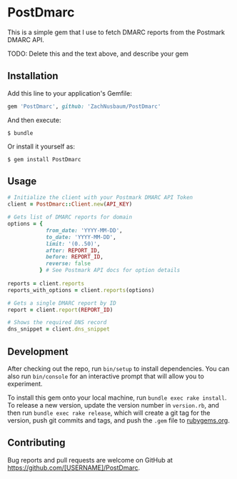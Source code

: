 # PostDmarc

This is a simple gem that I use to fetch DMARC reports from the Postmark DMARC API.

TODO: Delete this and the text above, and describe your gem

## Installation

Add this line to your application's Gemfile:

```ruby
gem 'PostDmarc', github: 'ZachNusbaum/PostDmarc'
```

And then execute:

    $ bundle

Or install it yourself as:

    $ gem install PostDmarc

## Usage

```ruby
# Initialize the client with your Postmark DMARC API Token
client = PostDmarc::Client.new(API_KEY)

# Gets list of DMARC reports for domain
options = { 
            from_date: 'YYYY-MM-DD',
            to_date: 'YYYY-MM-DD',
            limit: '(0..50)',
            after: REPORT_ID,
            before: REPORT_ID,
            reverse: false
          } # See Postmark API docs for option details
          
reports = client.reports
reports_with_options = client.reports(options)

# Gets a single DMARC report by ID
report = client.report(REPORT_ID)

# Shows the required DNS record
dns_snippet = client.dns_snippet
```

## Development

After checking out the repo, run `bin/setup` to install dependencies. You can also run `bin/console` for an interactive prompt that will allow you to experiment.

To install this gem onto your local machine, run `bundle exec rake install`. To release a new version, update the version number in `version.rb`, and then run `bundle exec rake release`, which will create a git tag for the version, push git commits and tags, and push the `.gem` file to [rubygems.org](https://rubygems.org).

## Contributing

Bug reports and pull requests are welcome on GitHub at https://github.com/[USERNAME]/PostDmarc.
